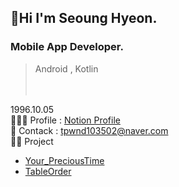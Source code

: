 ##  🤗Hi I'm Seoung Hyeon.


### Mobile App Developer. 
> Android , Kotlin <br><br><br>

1996.10.05<br>
🙋🏻‍♂️ Profile : [Notion Profile](https://melon-snake-63f.notion.site/Legend-ff23a9b65f6743dc8aef70e8cb852d2d) <br>
🌊 Contack : tpwnd103502@naver.com<br>
🧑‍💻 Project
* [Your_PreciousTime](https://melon-snake-63f.notion.site/Legend-ff23a9b65f6743dc8aef70e8cb852d2d)
* [TableOrder](https://melon-snake-63f.notion.site/Legend-ff23a9b65f6743dc8aef70e8cb852d2d)






<!---
kimq1005/kimq1005 is a ✨ special ✨ repository because its `README.md` (this file) appears on your GitHub profile.
You can click the Preview link to take a look at your changes.
--->

